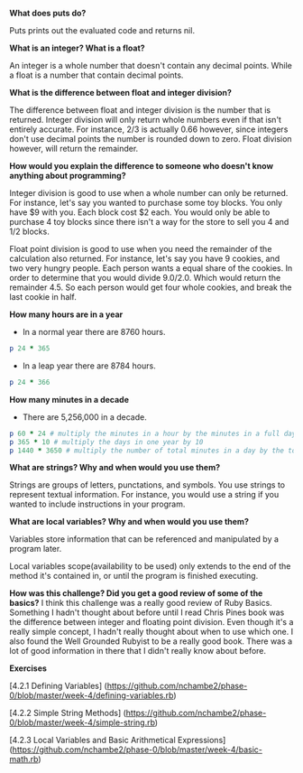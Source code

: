 **What does puts do?**

Puts prints out the evaluated code and returns nil.

**What is an integer? What is a float?**

An integer is a whole number that doesn't contain any decimal points.
While a float is a number that contain decimal points.

**What is the difference between float and integer division?**

The difference between float and integer division is the number that is returned. Integer division will only return whole numbers even if that isn't entirely accurate. For instance, 2/3 is actually 0.66 however, since integers don't use decimal points the number is rounded down to zero. Float division however, will return the remainder.

**How would you explain the difference to someone who doesn't know anything about programming?**

Integer division is good to use when a whole number can only be returned. For instance, let's say you wanted to purchase some toy blocks. You only have $9 with you. Each block cost $2 each. You would only be able to purchase 4 toy blocks since there isn't a way for the store to sell you 4 and 1/2 blocks.

Float point division is good to use when you need the remainder of the calculation also returned. For instance, let's say you have 9 cookies, and two very hungry people. Each person wants a equal share of the cookies. In order to determine that you would divide 9.0/2.0. Which would return the remainder 4.5. So each person would get four whole cookies, and break the last cookie in half.

**How many hours are in a year**

* In a normal year there are 8760 hours.

```ruby
p 24 * 365
```

* In a leap year there are 8784 hours.

```ruby
p 24 * 366
```

**How many minutes in a decade**

* There are 5,256,000 in a decade.

```ruby
p 60 * 24 # multiply the minutes in a hour by the minutes in a full day
p 365 * 10 # multiply the days in one year by 10
p 1440 * 3650 # multiply the number of total minutes in a day by the total number of days in a decade(didn't account for leap years)
```
**What are strings? Why and when would you use them?**

Strings are groups of letters, punctations, and symbols.
You use strings to represent textual information. For instance, you would use a string if you wanted to include instructions in your program.

**What are local variables? Why and when would you use them?**

Variables store information that can be referenced and manipulated by a program later.

Local variables scope(availability to be used) only extends to the end of the method it's contained in, or until the program is finished executing.

**How was this challenge? Did you get a good review of some of the basics?**
I think this challenge was a really good review of Ruby Basics. Something I hadn't thought about before until I read Chris Pines book was the difference between integer and floating point division. Even though it's a really simple concept, I hadn't really thought about when to use which one. I also found the Well Grounded Rubyist to be a really good book. There was a lot of good information in there that I didn't really know about before.

**Exercises**

[4.2.1 Defining Variables] (https://github.com/nchambe2/phase-0/blob/master/week-4/defining-variables.rb)

[4.2.2 Simple String Methods] (https://github.com/nchambe2/phase-0/blob/master/week-4/simple-string.rb)

[4.2.3 Local Variables and Basic Arithmetical Expressions] (https://github.com/nchambe2/phase-0/blob/master/week-4/basic-math.rb)


